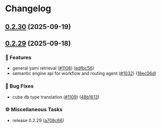 # Changelog

## [0.2.30](https://github.com/oxy-hq/oxy-internal/compare/0.2.29...0.2.30) (2025-09-19)

## [0.2.29](https://github.com/oxy-hq/oxy-internal/compare/0.2.28...0.2.29) (2025-09-18)


### <!-- 0 -->🚀 Features

* general yaml retrieval ([#1108](https://github.com/oxy-hq/oxy-internal/issues/1108)) ([edfbc56](https://github.com/oxy-hq/oxy-internal/commit/edfbc56be368f3148ec7a465c10482bcfcd97f98))
* semantic engine api for workflow and routing agent ([#1032](https://github.com/oxy-hq/oxy-internal/issues/1032)) ([18ec06d](https://github.com/oxy-hq/oxy-internal/commit/18ec06dc1b64c9a32afd2c24d6624e44571eed2d))


### <!-- 1 -->🐛 Bug Fixes

* cube db type translation ([#1109](https://github.com/oxy-hq/oxy-internal/issues/1109)) ([48b1613](https://github.com/oxy-hq/oxy-internal/commit/48b16135a60d5966677763c201e1041b978b81aa))


### <!-- 7 -->⚙️ Miscellaneous Tasks

* release 0.2.29 ([a708c66](https://github.com/oxy-hq/oxy-internal/commit/a708c660950837dcb30a2049e279d5be416b0034))
